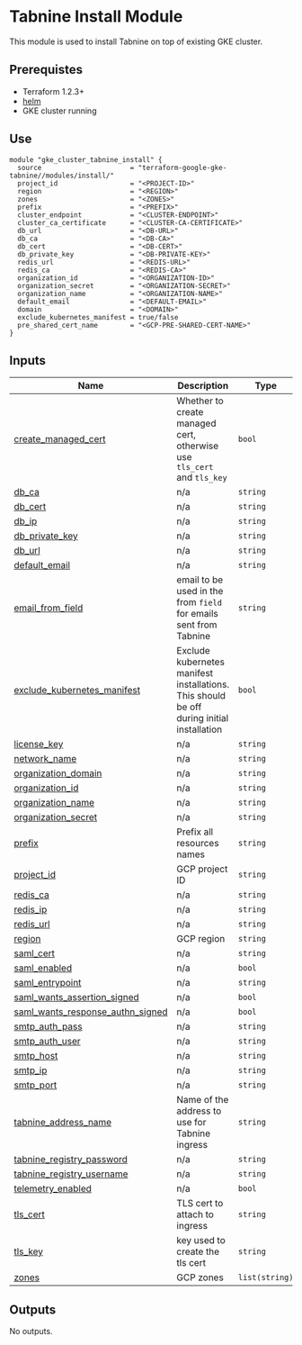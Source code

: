 # Tabnine Install Module

This module is used to install Tabnine on top of existing GKE cluster.

## Prerequistes

- Terraform 1.2.3+
- [helm](https://helm.sh/)
- GKE cluster running


## Use

```hcl
module "gke_cluster_tabnine_install" {
  source                      = "terraform-google-gke-tabnine//modules/install/"
  project_id                  = "<PROJECT-ID>"
  region                      = "<REGION>"
  zones                       = "<ZONES>"
  prefix                      = "<PREFIX>"
  cluster_endpoint            = "<CLUSTER-ENDPOINT>"
  cluster_ca_certificate      = "<CLUSTER-CA-CERTIFICATE>"
  db_url                      = "<DB-URL>"
  db_ca                       = "<DB-CA>"
  db_cert                     = "<DB-CERT>"
  db_private_key              = "<DB-PRIVATE-KEY>"
  redis_url                   = "<REDIS-URL>"
  redis_ca                    = "<REDIS-CA>"
  organization_id             = "<ORGANIZATION-ID>"
  organization_secret         = "<ORGANIZATION-SECRET>"
  organization_name           = "<ORGANIZATION-NAME>"
  default_email               = "<DEFAULT-EMAIL>"
  domain                      = "<DOMAIN>"
  exclude_kubernetes_manifest = true/false
  pre_shared_cert_name        = "<GCP-PRE-SHARED-CERT-NAME>"
}
```

<!-- BEGIN_TF_DOCS -->
## Inputs

| Name | Description | Type | Default | Required |
|------|-------------|------|---------|:--------:|
| <a name="input_create_managed_cert"></a> [create\_managed\_cert](#input\_create\_managed\_cert) | Whether to create managed cert, otherwise use `tls_cert` and `tls_key` | `bool` | `null` | no |
| <a name="input_db_ca"></a> [db\_ca](#input\_db\_ca) | n/a | `string` | n/a | yes |
| <a name="input_db_cert"></a> [db\_cert](#input\_db\_cert) | n/a | `string` | n/a | yes |
| <a name="input_db_ip"></a> [db\_ip](#input\_db\_ip) | n/a | `string` | n/a | yes |
| <a name="input_db_private_key"></a> [db\_private\_key](#input\_db\_private\_key) | n/a | `string` | n/a | yes |
| <a name="input_db_url"></a> [db\_url](#input\_db\_url) | n/a | `string` | n/a | yes |
| <a name="input_default_email"></a> [default\_email](#input\_default\_email) | n/a | `string` | n/a | yes |
| <a name="input_email_from_field"></a> [email\_from\_field](#input\_email\_from\_field) | email to be used in the from `field` for emails sent from Tabnine | `string` | n/a | yes |
| <a name="input_exclude_kubernetes_manifest"></a> [exclude\_kubernetes\_manifest](#input\_exclude\_kubernetes\_manifest) | Exclude kubernetes manifest installations. This should be off during initial installation | `bool` | `false` | no |
| <a name="input_license_key"></a> [license\_key](#input\_license\_key) | n/a | `string` | n/a | yes |
| <a name="input_network_name"></a> [network\_name](#input\_network\_name) | n/a | `string` | n/a | yes |
| <a name="input_organization_domain"></a> [organization\_domain](#input\_organization\_domain) | n/a | `string` | n/a | yes |
| <a name="input_organization_id"></a> [organization\_id](#input\_organization\_id) | n/a | `string` | n/a | yes |
| <a name="input_organization_name"></a> [organization\_name](#input\_organization\_name) | n/a | `string` | n/a | yes |
| <a name="input_organization_secret"></a> [organization\_secret](#input\_organization\_secret) | n/a | `string` | n/a | yes |
| <a name="input_prefix"></a> [prefix](#input\_prefix) | Prefix all resources names | `string` | `"tabnine-self-hosted"` | no |
| <a name="input_project_id"></a> [project\_id](#input\_project\_id) | GCP project ID | `string` | n/a | yes |
| <a name="input_redis_ca"></a> [redis\_ca](#input\_redis\_ca) | n/a | `string` | n/a | yes |
| <a name="input_redis_ip"></a> [redis\_ip](#input\_redis\_ip) | n/a | `string` | n/a | yes |
| <a name="input_redis_url"></a> [redis\_url](#input\_redis\_url) | n/a | `string` | n/a | yes |
| <a name="input_region"></a> [region](#input\_region) | GCP region | `string` | n/a | yes |
| <a name="input_saml_cert"></a> [saml\_cert](#input\_saml\_cert) | n/a | `string` | `null` | no |
| <a name="input_saml_enabled"></a> [saml\_enabled](#input\_saml\_enabled) | n/a | `bool` | `false` | no |
| <a name="input_saml_entrypoint"></a> [saml\_entrypoint](#input\_saml\_entrypoint) | n/a | `string` | `null` | no |
| <a name="input_saml_wants_assertion_signed"></a> [saml\_wants\_assertion\_signed](#input\_saml\_wants\_assertion\_signed) | n/a | `bool` | `true` | no |
| <a name="input_saml_wants_response_authn_signed"></a> [saml\_wants\_response\_authn\_signed](#input\_saml\_wants\_response\_authn\_signed) | n/a | `bool` | `true` | no |
| <a name="input_smtp_auth_pass"></a> [smtp\_auth\_pass](#input\_smtp\_auth\_pass) | n/a | `string` | `null` | no |
| <a name="input_smtp_auth_user"></a> [smtp\_auth\_user](#input\_smtp\_auth\_user) | n/a | `string` | `null` | no |
| <a name="input_smtp_host"></a> [smtp\_host](#input\_smtp\_host) | n/a | `string` | n/a | yes |
| <a name="input_smtp_ip"></a> [smtp\_ip](#input\_smtp\_ip) | n/a | `string` | n/a | yes |
| <a name="input_smtp_port"></a> [smtp\_port](#input\_smtp\_port) | n/a | `string` | `"25"` | no |
| <a name="input_tabnine_address_name"></a> [tabnine\_address\_name](#input\_tabnine\_address\_name) | Name of the address to use for Tabnine ingress | `string` | n/a | yes |
| <a name="input_tabnine_registry_password"></a> [tabnine\_registry\_password](#input\_tabnine\_registry\_password) | n/a | `string` | n/a | yes |
| <a name="input_tabnine_registry_username"></a> [tabnine\_registry\_username](#input\_tabnine\_registry\_username) | n/a | `string` | n/a | yes |
| <a name="input_telemetry_enabled"></a> [telemetry\_enabled](#input\_telemetry\_enabled) | n/a | `bool` | `false` | no |
| <a name="input_tls_cert"></a> [tls\_cert](#input\_tls\_cert) | TLS cert to attach to ingress | `string` | `null` | no |
| <a name="input_tls_key"></a> [tls\_key](#input\_tls\_key) | key used to create the tls cert | `string` | `null` | no |
| <a name="input_zones"></a> [zones](#input\_zones) | GCP zones | `list(string)` | n/a | yes |

## Outputs

No outputs.
<!-- END_TF_DOCS -->

